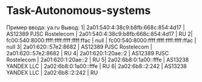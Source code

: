 # Task-Autonomous-systems


















Пример ввода: ya.ru
Вывод:
1| 2a01:540:4:38c9:b8fb:668c:854:4d17 | AS12389 PJSC Rostelecom | 2a01:540:4:38c9:b8fb:668c:854:4d17 | RU
2| fc00:540:8000:ffff:ffff:ffff:ffff:ffac | null | fc00:540:8000:ffff:ffff:ffff:ffff:ffac | null
3| 2a01:620::57e2:8682 | AS12389 PJSC Rostelecom | 2a01:620::57e2:8682 | RU
4| 2a01:620:1:20ae::2 | AS12389 PJSC Rostelecom | 2a01:620:1:20ae::2 | RU
5| 2a02:6b8:0:1a00::fffe | AS13238 YANDEX LLC | 2a02:6b8:0:1a00::fffe | RU
6| 2a02:6b8::2:242 | AS13238 YANDEX LLC | 2a02:6b8::2:242 | RU
